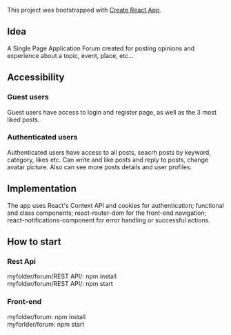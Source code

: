 This project was bootstrapped with [Create React App](https://github.com/facebook/create-react-app).

## Idea

A Single Page Application Forum created for posting opinions and experience about a topic, event, place, etc...

## Accessibility 

### Guest users
Guest users have access to login and register page, as well as the 3 most liked posts.

### Authenticated users
Authenticated users have access to all posts, seacrh posts by keyword, category, likes etc. Can write and like posts and reply to posts,
change avatar picture. Also can see more posts details and user profiles.
## Implementation
The app uses React's Context API and cookies for authentication; functional and class components; react-router-dom for the front-end navigation; react-notifications-component for error handling or successful actions.

## How to start
### Rest Api
myfolder/forum/REST API/: npm install <br />
myfolder/forum/REST API/: npm start  <br />

### Front-end 
myfolder/forum: npm install  <br />
myforlder/forum: npm start  <br />


